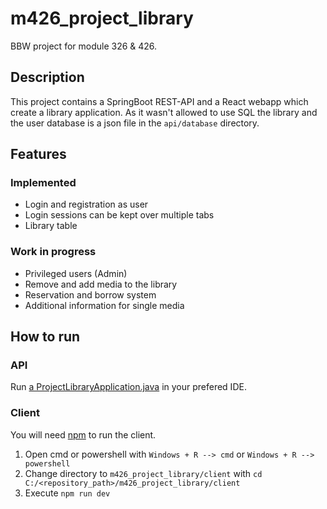 # m426_project_library
BBW project for module 326 & 426.

## Description
This project contains a SpringBoot REST-API and a React webapp which create a library application.
As it wasn't allowed to use SQL the library and the user database is a json file in the `api/database` directory.

## Features
### Implemented
* Login and registration as user
* Login sessions can be kept over multiple tabs
* Library table
### Work in progress
* Privileged users (Admin)
* Remove and add media to the library
* Reservation and borrow system
* Additional information for single media

## How to run
### API
Run [a ProjectLibraryApplication.java](https://github.com/L-Ferrer/m426_project_library/api/src/main/java/ch/bbw/m326/ProjectLibraryApplication.java) in your prefered IDE. 
### Client
You will need [npm](https://nodejs.org/de/download/) to run the client. 
1. Open cmd or powershell with `Windows + R --> cmd` or `Windows + R --> powershell`
2. Change directory to `m426_project_library/client` with `cd C:/<repository_path>/m426_project_library/client`
3. Execute `npm run dev`
